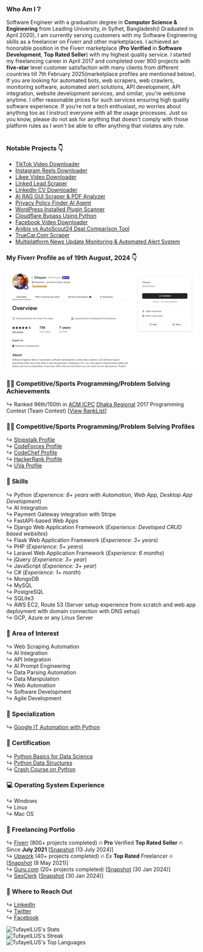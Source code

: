### Who Am I ❔
Software Engineer with a graduation degree in <b>Computer Science & Engineering</b> from Leading University, in Sylhet, Bangladesh(I Graduated in April 2020), I am currently serving customers with my Software Engineering skills as a freelancer on Fiverr and other marketplaces. I achieved an honorable position in the Fiverr marketplace (<strong>Pro Verified</strong> in <strong>Software Development</strong>, <strong>Top Rated Seller</strong>) with my highest quality service. I started my freelancing career in April 2017 and completed over 900 projects with <strong>five-star</strong> level customer satisfaction with many clients from different countries till 7th February 2025(marketplace profiles are mentioned below). If you are looking for automated bots, web scrapers, web crawlers, monitoring software, automated alert solutions, API development, API integration, website development services, and similar, you're welcome anytime. I offer reasonable prices for such services ensuring high quality software experience. If you're not a tech enthusiast, no worries about anything too as I instruct everyone with all the usage processes. Just so you know, please do not ask for anything that doesn't comply with those platform rules as I won't be able to offer anything that violates any rule. <br><br>

### Notable Projects 👇
* [TikTok Video Downloader](https://github.com/TufayelLUS/TikTok-Video-Downloader-PHP)
* [Instagram Reels Downloader](https://github.com/TufayelLUS/Instagram-Reels-Downloader-Scripts)
* [Likee Video Downloader](https://github.com/TufayelLUS/Likee-Video-Downloader-PHP)
* [Linked Lead Scraper](https://github.com/TufayelLUS/LinkedIn-Scraper)
* [LinkedIn CV Downloader](https://github.com/TufayelLUS/LinkedIn-CV-Downloader)
* [AI RAG GUI Scraper & PDF Analyzer](https://github.com/TufayelLUS/RAG-Scraper-AI-GUI)
* [Privacy Policy Finder AI Agent](https://github.com/TufayelLUS/AI-Agent-For-Privacy-Policy-Finding)
* [WordPress Installed Plugin Scanner](https://github.com/TufayelLUS/WP-Plugin-Scanner)
* [Cloudflare Bypass Using Python](https://github.com/TufayelLUS/Cloudflare-Bypass-Python-Code)
* [Facebook Video Downloader](https://github.com/TufayelLUS/Facebook-Video-Downloader-Python)
* [Anibis vs AutoScout24 Deal Comparison Tool](https://github.com/TufayelLUS/Anibis-AutoScout24-Deal-Comparison-Tool)
* [TrueCar.Com Scraper](https://github.com/TufayelLUS/TrueCar.com-Scraper-In-Python)
* [Multiplatform News Update Monitoring & Automated Alert System](https://github.com/TufayelLUS/Multiplatform-Automated-Monitoring-System-Using-Python-Telegram)

### My Fiverr Profile as of 19th August, 2024 👇
<a href="https://www.fiverr.com/thechoyon"><img width="800px" src="https://raw.githubusercontent.com/TufayelLUS/TufayelLUS/main/fiverr-profile.png" alt="fiverr profile preview" /></a>

### 👨‍💻 Competitive/Sports Programming/Problem Solving Achievements
↪️ Ranked 96th/150th in <a href="https://en.wikipedia.org/wiki/International_Collegiate_Programming_Contest" title="click to learn more">ACM ICPC</a> <a href="https://en.wikipedia.org/wiki/ACM_ICPC_Dhaka_Site" title="click to learn more">Dhaka Regional</a> 2017 Programming Contest (Team Contest) [<a href="https://web.archive.org/web/20201024194431/https://algo.codemarshal.org/contests/icpc-dhaka-17/standings">View RankList</a>]

### 👨‍💻 Competitive/Sports Programming/Problem Solving Profiles
↪️ <a href="https://www.stopstalk.com/user/profile/tufayel_lus">Stopstalk Profile</a><br>
↪️ <a href="https://codeforces.com/profile/tufayel_lus">CodeForces Profile</a><br>
↪️ <a href="https://www.codechef.com/users/tufayel_lus">CodeChef Profile</a><br>
↪️ <a href="https://www.hackerrank.com/tufayel_lus">HackerRank Profile</a><br>
↪️ <a href="https://uhunt.onlinejudge.org/id/866523">UVa Profile</a><br>

### 💪 Skills
↪️ Python (<i>Experience: 8+ years with Automation, Web App, Desktop App Development</i>)<br>
↪️ AI Integration<br>
↪️ Payment Gateway integration with Stripe<br>
↪️ FastAPI-based Web Apps<br>
↪️ Django Web Application Framework (<i>Experience: Developed CRUD based websites</i>)<br>
↪️ Flask Web Application Framework (<i>Experience: 3+ years</i>)<br>
↪️ PHP (<i>Experience: 5+ years</i>)<br>
↪️ Laravel Web Application Framework (<i>Experience: 6 months</i>)<br>
↪️ jQuery (<i>Experience: 3+ year</i>)<br>
↪️ JavaScript (<i>Experience: 3+ year</i>)<br>
↪️ C# (<i>Experience: 1+ month</i>)<br>
↪️ MongoDB<br>
↪️ MySQL<br>
↪️ PostgreSQL<br>
↪️ SQLite3<br>
↪️ AWS EC2, Route 53 (Server setup experience from scratch and web app deployment with domain connection with DNS setup)<br>
↪️ GCP, Azure or any Linux Server

### 🌷 Area of Interest
↪️ Web Scraping Automation<br>
↪️ AI Integration<br>
↪️ API Integration<br>
↪️ AI Prompt Engineering<br>
↪️ Data Parsing Automation<br>
↪️ Data Manipulation<br>
↪️ Web Automation<br>
↪️ Software Development<br>
↪️ Agile Development<br>

### 🔧 Specialization
↪️ <a href="https://www.coursera.org/account/accomplishments/specialization/certificate/YA2NB2YKZJHF" target="_blank">Google IT Automation with Python</a><br>

### 📘 Certification
↪️ <a href="https://courses.edx.org/certificates/9109dada5de64187a4f72097dee83ac0" target="_blank">Python Basics for Data Science</a><br>
↪️ <a href="https://www.coursera.org/account/accomplishments/certificate/2NT7U479VXK2" target="_blank">Python Data Structures</a><br>
↪️ <a href="https://www.coursera.org/account/accomplishments/certificate/P6UCBFCJKN3Y" target="_blank">Crash Course on Python</a><br>

### 💻 Operating System Experience
↪️ Windows<br>
↪️ Linux<br>
↪️ Mac OS<br>

### 🎌 Freelancing Portfolio
↪️ <a href="https://www.fiverr.com/thechoyon" target="_blank">Fiverr</a> (800+ projects completed) 🔥 <b>Pro</b> Verified <b>Top Rated Seller</b> 🔥 Since <b>July 2021</b> [<a href="https://archive.is/LytR9">Snapshot</a> (13 July 2024)]<br>
↪️ <a href="https://www.upwork.com/freelancers/~01ba51f81fe1a76fc2" target="_blank">Upwork</a> (40+ projects completed) 🔥 Ex <b>Top Rated</b> Freelancer 🔥[<a href="https://archive.is/M0s44">Snapshot</a> (8 May 2021)]<br>
↪️ <a href="https://www.guru.com/freelancers/choyon-ahmed" target="_blank">Guru.com</a> (20+ projects completed) [<a href="https://archive.ph/OkvKx">Snapshot</a> (30 Jan 2024)]<br>
↪️ <a href="https://www.seoclerk.com/user/TheChoyon" target="_blank">SeoClerk</a> [<a href="https://archive.ph/c3EWP">Snapshot</a> (30 Jan 2024)]<br>

### 📨 Where to Reach Out
↪️ <a href="https://www.linkedin.com/in/tufayel-ahmed-cse" target="_blank">LinkedIn</a><br>
↪️ <a href="https://www.twitter.com/cse_tufayel" target="_blank">Twitter</a><br>
↪️ <a href="https://www.facebook.com/cse.tufayel" target="_blank">Facebook</a><br>


![TufayelLUS's Stats](https://github-readme-stats.vercel.app/api?username=TufayelLUS&theme=blueberry&show_icons=true&hide_border=true&count_private=true)<br>
![TufayelLUS's Streak](https://github-readme-streak-stats.herokuapp.com/?user=TufayelLUS&theme=blueberry&hide_border=true)<br>
![TufayelLUS's Top Languages](https://github-readme-stats.vercel.app/api/top-langs/?username=TufayelLUS&theme=blueberry&show_icons=true&hide_border=true&layout=compact)<br>
